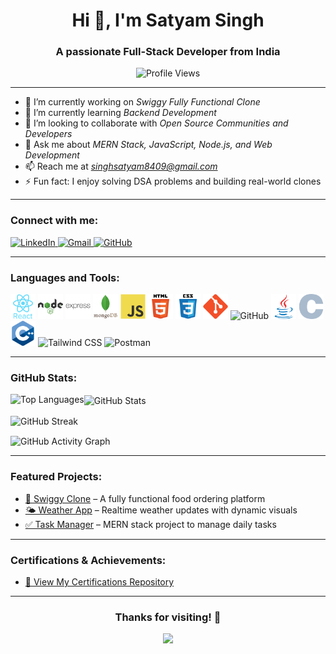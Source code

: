 <h1 align="center">Hi 👋, I'm Satyam Singh</h1>
<h3 align="center">A passionate Full-Stack Developer from India</h3>

<p align="center">
  <img src="https://komarev.com/ghpvc/?username=satyam8409&label=Profile%20views&color=0e75b6&style=flat" alt="Profile Views" />
</p>

---

- 🔭 I’m currently working on *Swiggy Fully Functional Clone*
- 🌱 I’m currently learning *Backend Development*
- 🤝 I’m looking to collaborate with *Open Source Communities and Developers*
- 💬 Ask me about *MERN Stack, JavaScript, Node.js, and Web Development*
- 📫 Reach me at *singhsatyam8409@gmail.com*
- ⚡ Fun fact: I enjoy solving DSA problems and building real-world clones

---

<h3 align="left">Connect with me:</h3>
<p align="left">
  <a href="https://www.linkedin.com/in/satyam-singh8409/" target="_blank">
    <img src="https://cdn.jsdelivr.net/gh/devicons/devicon/icons/linkedin/linkedin-original.svg" alt="LinkedIn" width="30" height="30"/>
  </a>
  <a href="mailto:singhsatyam8409@gmail.com" target="_blank">
    <img src="https://img.icons8.com/color/48/000000/gmail--v1.png" width="30" height="30" alt="Gmail"/>
  </a>
  <a href="https://github.com/satyam8409" target="_blank">
    <img src="https://cdn.jsdelivr.net/gh/devicons/devicon/icons/github/github-original.svg" width="30" height="30" alt="GitHub"/>
  </a>
</p>

---

<h3 align="left">Languages and Tools:</h3>
<p align="left">
  <img src="https://raw.githubusercontent.com/devicons/devicon/master/icons/react/react-original-wordmark.svg" width="40" height="40" alt="React"/>
  <img src="https://raw.githubusercontent.com/devicons/devicon/master/icons/nodejs/nodejs-original-wordmark.svg" width="40" height="40" alt="Node.js"/>
  <img src="https://raw.githubusercontent.com/devicons/devicon/master/icons/express/express-original-wordmark.svg" width="40" height="40" alt="Express"/>
  <img src="https://raw.githubusercontent.com/devicons/devicon/master/icons/mongodb/mongodb-original-wordmark.svg" width="40" height="40" alt="MongoDB"/>
  <img src="https://raw.githubusercontent.com/devicons/devicon/master/icons/javascript/javascript-original.svg" width="40" height="40" alt="JavaScript"/>
  <img src="https://raw.githubusercontent.com/devicons/devicon/master/icons/html5/html5-original-wordmark.svg" width="40" height="40" alt="HTML5"/>
  <img src="https://raw.githubusercontent.com/devicons/devicon/master/icons/css3/css3-original-wordmark.svg" width="40" height="40" alt="CSS3"/>
  <img src="https://raw.githubusercontent.com/devicons/devicon/master/icons/git/git-original.svg" width="40" height="40" alt="Git"/>
  <img src="https://www.vectorlogo.zone/logos/github/github-icon.svg" width="40" height="40" alt="GitHub"/>
  <img src="https://raw.githubusercontent.com/devicons/devicon/master/icons/java/java-original.svg" width="40" height="40" alt="Java"/>
  <img src="https://raw.githubusercontent.com/devicons/devicon/master/icons/c/c-original.svg" width="40" height="40" alt="C"/>
  <img src="https://raw.githubusercontent.com/devicons/devicon/master/icons/cplusplus/cplusplus-original.svg" width="40" height="40" alt="C++"/>
  <img src="https://www.vectorlogo.zone/logos/tailwindcss/tailwindcss-icon.svg" width="40" height="40" alt="Tailwind CSS"/>
  <img src="https://www.vectorlogo.zone/logos/getpostman/getpostman-icon.svg" width="40" height="40" alt="Postman"/>
</p>

---

<h3 align="left">GitHub Stats:</h3>
<p>
  <img align="left" src="https://github-readme-stats.vercel.app/api/top-langs?username=satyam8409&show_icons=true&locale=en&layout=compact&theme=tokyonight" alt="Top Languages"/>
</p>
<p>
  <img align="center" src="https://github-readme-stats.vercel.app/api?username=satyam8409&show_icons=true&locale=en&theme=tokyonight" alt="GitHub Stats"/>
</p>
<p>
  <img align="center" src="https://github-readme-streak-stats.herokuapp.com/?user=satyam8409&theme=tokyonight" alt="GitHub Streak"/>
</p>
<p>
  <img align="center" src="https://github-readme-activity-graph.vercel.app/graph?username=satyam8409&theme=tokyonight&hide_border=true" alt="GitHub Activity Graph"/>
</p>

---

<h3 align="left">Featured Projects:</h3>
<ul>
  <li><a href="https://swiggy-project-steel.vercel.app/">🍔 Swiggy Clone</a> – A fully functional food ordering platform</li>
  <li><a href="https://github.com/satyam8409/weather-app">🌤️ Weather App</a> – Realtime weather updates with dynamic visuals</li>
  <li><a href="https://github.com/satyam8409/task-manager">✅ Task Manager</a> – MERN stack project to manage daily tasks</li>
</ul>

---

<h3 align="left">Certifications & Achievements:</h3>
<ul>
  <li><a href="https://github.com/Satyam8409/Certificate" target="_blank">📜 View My Certifications Repository</a></li>
</ul>

---

<h3 align="center">Thanks for visiting! 🚀</h3>
<p align="center">
  <img src="https://readme-typing-svg.herokuapp.com?font=Fira+Code&duration=3000&pause=1000&color=58A6FF&center=true&vCenter=true&width=435&lines=Happy+Coding!;Let's+Build+Together!;Open+to+Collaborations!"/>
</p>
